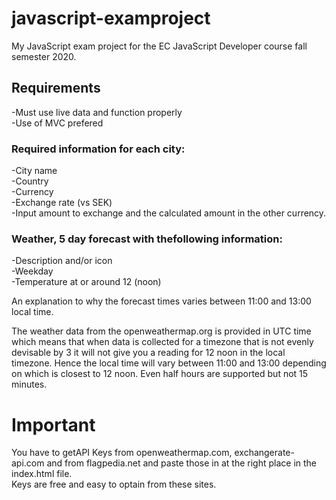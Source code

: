 # javascript-examproject
My JavaScript exam project for the EC JavaScript Developer course fall semester 2020.

## __Requirements__  
-Must use live data and function properly  
-Use of MVC prefered  
  
### Required information for each city:  
-City name  
-Country  
-Currency  
-Exchange rate (vs SEK)  
-Input amount to exchange and the calculated amount in the other currency.  

### Weather, 5 day forecast with thefollowing information:
-Description and/or icon  
-Weekday  
-Temperature at or around 12 (noon)


An explanation to why the forecast times varies between 11:00 and 13:00 local time.

The weather data from the openweathermap.org is provided in UTC time which means that when data is collected for a timezone that is not evenly devisable by 3 it will not give you a reading for 12 noon in the local timezone. Hence the local time will vary between 11:00 and 13:00 depending on which is closest to 12 noon. Even half hours are supported but not 15 minutes.

# Important
You have to getAPI Keys from openweathermap.com, exchangerate-api.com and from flagpedia.net and paste those in at the right place in the index.html file.  
Keys are free and easy to optain from these sites.
